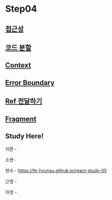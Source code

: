# Step04

## [접근성](https://ko.reactjs.org/docs/accessibility.html)
## [코드 분할](https://ko.reactjs.org/docs/code-splitting.html)
## [Context](https://ko.reactjs.org/docs/context.html)
## [Error Boundary](https://www.notion.so/21e245bc0abb4c69bff4b5dec3218758)
## [Ref 전달하기](https://ko.reactjs.org/docs/forwarding-refs.html)
## [Fragment](https://ko.reactjs.org/docs/fragments.html)

## Study Here!

지환 - 

소현 -

현수 - https://fe-hyunsu.github.io/react-study-05

근영 - 

아영 - 
